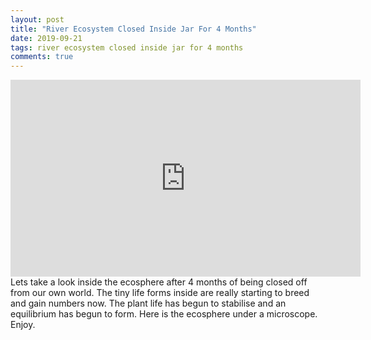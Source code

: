 ```yaml
---
layout: post
title: "River Ecosystem Closed Inside Jar For 4 Months"
date: 2019-09-21
tags: river ecosystem closed inside jar for 4 months
comments: true
---
```

<iframe width="560" height="315" src="https://www.youtube.com/embed/lNgH9-er_-I" frameborder="0" allow="accelerometer; autoplay; encrypted-media; gyroscope; picture-in-picture" allowfullscreen></iframe>
Lets take a look inside the ecosphere after 4 months of being closed off from our own world. The tiny life forms inside are really starting to breed and gain numbers now. The plant life has begun to stabilise and an equilibrium has begun to form. Here is the ecosphere under a microscope. Enjoy.
